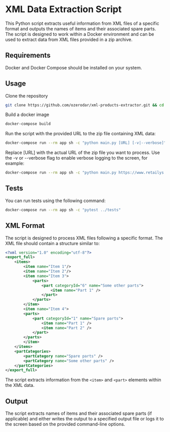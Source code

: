 # XML Data Extraction Script
This Python script extracts useful information from XML files of a specific format and outputs the names of items and their associated spare parts. The script is designed to work within a Docker environment and can be used to extract data from XML files provided in a zip archive.

## Requirements
Docker and Docker Compose should be installed on your system.

## Usage

Clone the repository

```bash
git clone https://github.com/ozerodar/xml-products-extractor.git && cd xml-products-extractor
```

Build a docker image
```bash
docker-compose build
```

Run the script with the provided URL to the zip file containing XML data:

```bash
docker-compose run --rm app sh -c "python main.py [URL] [-v|--verbose]"
```
Replace [URL] with the actual URL of the zip file you want to process. Use the -v or --verbose flag to enable verbose logging to the screen, for example:

```bash
docker-compose run --rm app sh -c "python main.py https://www.retailys.cz/wp-content/uploads/astra_export_xml.zip"
```

## Tests
You can run tests using the following command:

```bash
docker-compose run --rm app sh -c "pytest ../tests"
```

## XML Format
The script is designed to process XML files following a specific format. The XML file should contain a structure similar to:

```xml
<?xml version="1.0" encoding="utf-8"?>
<export_full>
    <items>
        <item name="Item 1"/>
        <item name="Item 2"/>
        <item name="Item 3">
            <parts>
                <part categoryId="6" name="Some other parts">
                    <item name="Part 1" />
                </part>
            </parts>
        </item>
        <item name="Item 4">
        <parts>
            <part categoryId="1" name="Spare parts">
                <item name="Part 1" />
                <item name="Part 2" />
            </part>
        </parts>
        </item>
    </items>
    <partCategories>
        <partCategory name="Spare parts" />
        <partCategory name="Some other parts" />
    </partCategories>
</export_full>
```
The script extracts information from the `<item>` and `<part>` elements within the XML data.

## Output
The script extracts names of items and their associated spare parts (if applicable) and either writes the output to a specified output file or logs it to the screen based on the provided command-line options.
